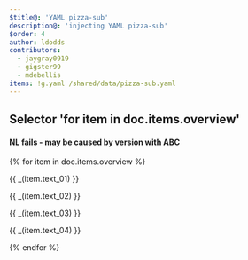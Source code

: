 ```yaml
---
$title@: 'YAML pizza-sub'
description@: 'injecting YAML pizza-sub'
$order: 4
author: ldodds
contributors:
  - jaygray0919
  - gigster99
  - mdebellis
items: !g.yaml /shared/data/pizza-sub.yaml
---
```


## Selector 'for item in doc.items.overview'

#### NL fails - may be caused by version with ABC

{% for item in doc.items.overview %}
  <div class="">
    <p class="">{{ _(item.text_01) }}</p>
    <p class="">{{ _(item.text_02) }}</p>
    <p class="">{{ _(item.text_03) }}</p>
    <p class="">{{ _(item.text_04) }}</p>
  </div>
{% endfor %}


